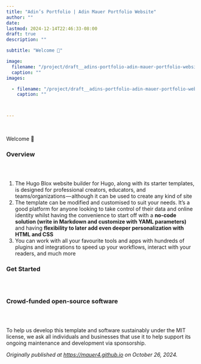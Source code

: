 ```yaml
---
title: "Adin’s Portfolio | Adin Mauer Portfolio Website"
author: ""
date: 
lastmod: 2024-12-14T22:46:33-08:00
draft: true
description: ""

subtitle: "Welcome 👋"

image: 
  filename: "/project/draft__adins-portfolio-adin-mauer-portfolio-website/featured.png"
  caption: ""
images:

  - filename: "/project/draft__adins-portfolio-adin-mauer-portfolio-website/featured.png"
    caption: ""



---
```


<p name="bcb9" id="bcb9" class="graf graf--p graf--empty graf-after--h3"><br/></p><figure name="1d1e" id="1d1e" class="graf graf--figure graf-after--p"></figure><p name="5ca9" id="5ca9" class="graf graf--p graf-after--figure">Welcome 👋</p><h3 name="d4d0" id="d4d0" class="graf graf--h3 graf-after--p">Overview</h3><h3 name="e4dc" id="e4dc" class="graf graf--h3 graf--empty graf-after--h3"><br/></h3><ol class="postList"><li name="faa1" id="faa1" class="graf graf--li graf-after--h3">The Hugo Blox website builder for Hugo, along with its starter templates, is designed for professional creators, educators, and teams/organizations — although it can be used to create any kind of site</li><li name="73f1" id="73f1" class="graf graf--li graf-after--li">The template can be modified and customised to suit your needs. It’s a good platform for anyone looking to take control of their data and online identity whilst having the convenience to start off with a <strong class="markup--strong markup--li-strong">no-code solution (write in Markdown and customize with YAML parameters)</strong> and having <strong class="markup--strong markup--li-strong">flexibility to later add even deeper personalization with HTML and CSS</strong></li><li name="f7de" id="f7de" class="graf graf--li graf-after--li">You can work with all your favourite tools and apps with hundreds of plugins and integrations to speed up your workflows, interact with your readers, and much more</li></ol><h3 name="bd0e" id="bd0e" class="graf graf--h3 graf-after--li">Get Started</h3><h3 name="20aa" id="20aa" class="graf graf--h3 graf--empty graf-after--h3"><br/></h3><h3 name="73f5" id="73f5" class="graf graf--h3 graf-after--h3">Crowd-funded open-source software</h3><h3 name="97e0" id="97e0" class="graf graf--h3 graf--empty graf-after--h3"><br/></h3><p name="6b77" id="6b77" class="graf graf--p graf-after--h3 graf--trailing">To help us develop this template and software sustainably under the MIT license, we ask all individuals and businesses that use it to help support its ongoing maintenance and development via sponsorship.</p><p name="6b4c" id="6b4c" class="graf graf--p graf--leading graf--trailing"><em class="markup--em markup--p-em">Originally published at </em><a href="https://mauer4.github.io/" data-href="https://mauer4.github.io/" class="markup--anchor markup--p-anchor" rel="noopener" target="_blank"><em class="markup--em markup--p-em">https://mauer4.github.io</em></a><em class="markup--em markup--p-em"> on October 26, 2024.</em></p>
